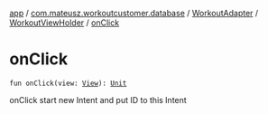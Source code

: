 [app](../../../index.md) / [com.mateusz.workoutcustomer.database](../../index.md) / [WorkoutAdapter](../index.md) / [WorkoutViewHolder](index.md) / [onClick](./on-click.md)

# onClick

`fun onClick(view: `[`View`](https://developer.android.com/reference/android/view/View.html)`): `[`Unit`](https://kotlinlang.org/api/latest/jvm/stdlib/kotlin/-unit/index.html)

onClick start new Intent and put ID to this Intent

